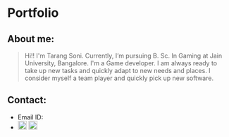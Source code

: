 # Portfolio

## About me:
>Hi!! I'm Tarang Soni. Currently, I’m pursuing B. Sc. In Gaming at Jain University, Bangalore. I'm a Game developer. I am always ready to take up new tasks and quickly adapt to new needs and places. I consider myself a team player and quickly pick up new software.

## Contact:
* Email ID: 
* [<img src="https://user-images.githubusercontent.com/83337255/156588541-c3009b1d-cc73-4d0a-8022-68931c183878.png" alt="instagram" width="20"/>](https://www.instagram.com/_zer0rez_/)
[<img src="https://user-images.githubusercontent.com/83337255/156589694-8102daf4-f9fe-4ab0-b02a-86617799a44b.png" alt="gmail" width="20"/>](sonitarang1@gmail.com) 
